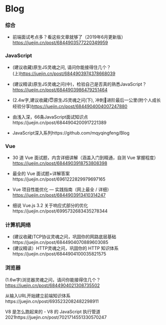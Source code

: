 # Blog
### 综合

* 前端面试考点多？看这些文章就够了（2019年6月更新版）https://juejin.cn/post/6844903577220349959



### JavaScript

* (建议收藏)原生JS灵魂之问, 请问你能接得住几个？(上)https://juejin.cn/post/6844903974378668039

* (建议精读)原生JS灵魂之问(中)，检验自己是否真的熟悉JavaScript？https://juejin.cn/post/6844903986479251464

* (2.4w字,建议收藏)😇原生JS灵魂之问(下), 冲刺🚀进阶最后一公里(附个人成长经验分享)https://juejin.cn/post/6844904004007247880
* 由浅入深，66条JavaScript面试知识点https://juejin.cn/post/6844904200917221389
* JavaScript深入系列https://github.com/mqyqingfeng/Blog



### Vue

* 30 道 Vue 面试题，内含详细讲解（涵盖入门到精通，自测 Vue 掌握程度）https://juejin.cn/post/6844903918753808398

* 最全的 Vue 面试题+详解答案https://juejin.cn/post/6961222829979697165
* Vue 项目性能优化 — 实践指南（网上最全 / 详细）https://juejin.cn/post/6844903913410314247

* 细说 Vue.js 3.2 关于响应式部分的优化https://juejin.cn/post/6995732683435278344



### 计算机网络

* (建议收藏)TCP协议灵魂之问，巩固你的网路底层基础https://juejin.cn/post/6844904070889603085
* (建议精读）HTTP灵魂之问，巩固你的 HTTP 知识体系https://juejin.cn/post/6844904100035821575



### 浏览器

(1.6w字)浏览器灵魂之问，请问你能接得住几个？https://juejin.cn/post/6844904021308735502

从输入URL开始建立前端知识体系https://juejin.cn/post/6935232082482298911

V8 是怎么跑起来的 - V8 的 JavaScript 执行管道 2021https://juejin.cn/post/7021714551330570247

